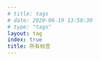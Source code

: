 ```yaml
---
# title: tags
# date: 2020-06-19 13:58:30
# type: "tags"
layout: tag
index: true
title: 所有标签
---
```


